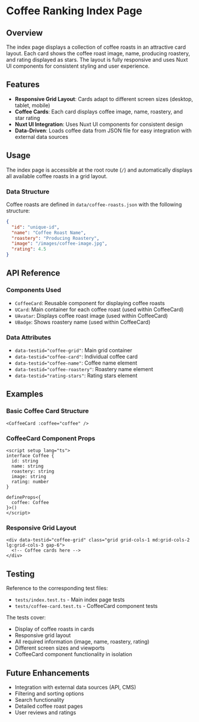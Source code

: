 # Coffee Ranking Index Page

## Overview
The index page displays a collection of coffee roasts in an attractive card layout. Each card shows the coffee roast image, name, producing roastery, and rating displayed as stars. The layout is fully responsive and uses Nuxt UI components for consistent styling and user experience.

## Features
- **Responsive Grid Layout**: Cards adapt to different screen sizes (desktop, tablet, mobile)
- **Coffee Cards**: Each card displays coffee image, name, roastery, and star rating
- **Nuxt UI Integration**: Uses Nuxt UI components for consistent design
- **Data-Driven**: Loads coffee data from JSON file for easy integration with external data sources

## Usage
The index page is accessible at the root route (`/`) and automatically displays all available coffee roasts in a grid layout.

### Data Structure
Coffee roasts are defined in `data/coffee-roasts.json` with the following structure:

```json
{
  "id": "unique-id",
  "name": "Coffee Roast Name",
  "roastery": "Producing Roastery",
  "image": "/images/coffee-image.jpg",
  "rating": 4.5
}
```

## API Reference

### Components Used
- `CoffeeCard`: Reusable component for displaying coffee roasts
- `UCard`: Main container for each coffee roast (used within CoffeeCard)
- `UAvatar`: Displays coffee roast image (used within CoffeeCard)
- `UBadge`: Shows roastery name (used within CoffeeCard)

### Data Attributes
- `data-testid="coffee-grid"`: Main grid container
- `data-testid="coffee-card"`: Individual coffee card
- `data-testid="coffee-name"`: Coffee name element
- `data-testid="coffee-roastery"`: Roastery name element
- `data-testid="rating-stars"`: Rating stars element

## Examples

### Basic Coffee Card Structure
```vue
<CoffeeCard :coffee="coffee" />
```

### CoffeeCard Component Props
```vue
<script setup lang="ts">
interface Coffee {
  id: string
  name: string
  roastery: string
  image: string
  rating: number
}

defineProps<{
  coffee: Coffee
}>()
</script>
```

### Responsive Grid Layout
```vue
<div data-testid="coffee-grid" class="grid grid-cols-1 md:grid-cols-2 lg:grid-cols-3 gap-6">
  <!-- Coffee cards here -->
</div>
```

## Testing
Reference to the corresponding test files:
- `tests/index.test.ts` - Main index page tests
- `tests/coffee-card.test.ts` - CoffeeCard component tests

The tests cover:
- Display of coffee roasts in cards
- Responsive grid layout
- All required information (image, name, roastery, rating)
- Different screen sizes and viewports
- CoffeeCard component functionality in isolation

## Future Enhancements
- Integration with external data sources (API, CMS)
- Filtering and sorting options
- Search functionality
- Detailed coffee roast pages
- User reviews and ratings 